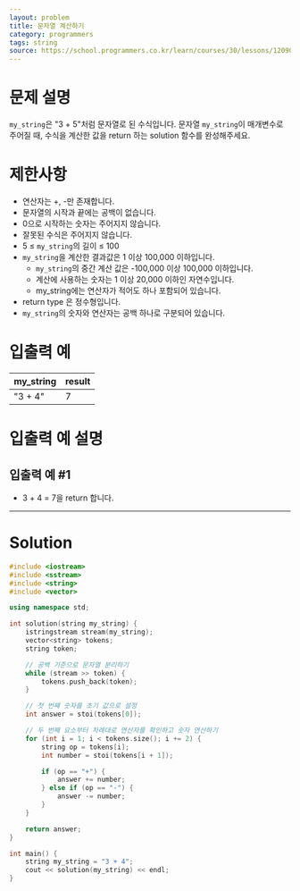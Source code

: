 ```yaml
---
layout: problem
title: 문자열 계산하기
category: programmers
tags: string
source: https://school.programmers.co.kr/learn/courses/30/lessons/120902
---
```


# 문제 설명

`my_string`은 "3 + 5"처럼 문자열로 된 수식입니다. 문자열 `my_string`이 매개변수로 주어질 때, 수식을 계산한 값을 return 하는 solution 함수를 완성해주세요.

# 제한사항

- 연산자는 +, -만 존재합니다.
- 문자열의 시작과 끝에는 공백이 없습니다.
- 0으로 시작하는 숫자는 주어지지 않습니다.
- 잘못된 수식은 주어지지 않습니다.
- 5 ≤ `my_string`의 길이 ≤ 100
- `my_string`을 계산한 결과값은 1 이상 100,000 이하입니다.
    - `my_string`의 중간 계산 값은 -100,000 이상 100,000 이하입니다.
    - 계산에 사용하는 숫자는 1 이상 20,000 이하인 자연수입니다.
    - my_string에는 연산자가 적어도 하나 포함되어 있습니다.
- return type 은 정수형입니다.
- `my_string`의 숫자와 연산자는 공백 하나로 구분되어 있습니다.

# 입출력 예

| my_string | result |
| --- | --- |
| "3 + 4" | 7 |

# 입출력 예 설명

## 입출력 예 #1

- 3 + 4 = 7을 return 합니다.

---

# Solution

```cpp
#include <iostream>
#include <sstream>
#include <string>
#include <vector>

using namespace std;

int solution(string my_string) {
    istringstream stream(my_string);
    vector<string> tokens;
    string token;

    // 공백 기준으로 문자열 분리하기
    while (stream >> token) {
        tokens.push_back(token);
    }

    // 첫 번째 숫자를 초기 값으로 설정
    int answer = stoi(tokens[0]);

    // 두 번째 요소부터 차례대로 연산자를 확인하고 숫자 연산하기
    for (int i = 1; i < tokens.size(); i += 2) {
        string op = tokens[i];
        int number = stoi(tokens[i + 1]);

        if (op == "+") {
            answer += number;
        } else if (op == "-") {
            answer -= number;
        }
    }

    return answer;
}

int main() {
    string my_string = "3 + 4";
    cout << solution(my_string) << endl;
}
```
